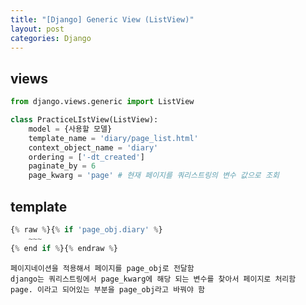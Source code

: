 ```yaml
---
title: "[Django] Generic View (ListView)"
layout: post
categories: Django
---
```


## views
```python
from django.views.generic import ListView

class PracticeLIstView(ListView):  
    model = {사용할 모델}
    template_name = 'diary/page_list.html' 
    context_object_name = 'diary'
    ordering = ['-dt_created']
    paginate_by = 6
    page_kwarg = 'page' # 현재 페이지를 쿼리스트링의 변수 값으로 조회
``` 

## template
```python
{% raw %}{% if 'page_obj.diary' %} 
    ~~~
{% end if %}{% endraw %}
```
`페이지네이션을 적용해서 페이지를 page_obj로 전달함`<br/>
`django는 쿼리스트링에서 page_kwarg에 해당 되는 변수를 찾아서
페이지로 처리함` <br/>
`page. 이라고 되어있는 부분을 page_obj라고 바꿔야 함`
